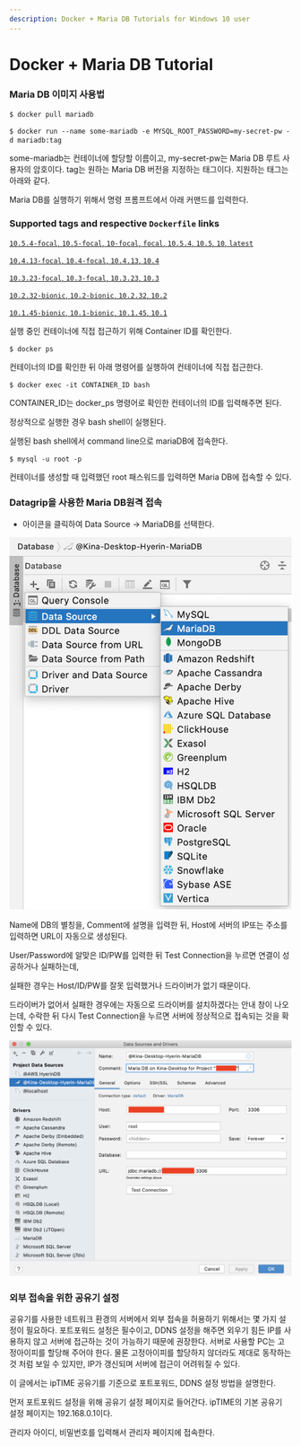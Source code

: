 ```yaml
---
description: Docker + Maria DB Tutorials for Windows 10 user
---
```


# Docker + Maria DB Tutorial

### Maria DB 이미지 사용법

```text
$ docker pull mariadb
```

```text
$ docker run --name some-mariadb -e MYSQL_ROOT_PASSWORD=my-secret-pw -d mariadb:tag
```

some-mariadb는 컨테이너에 할당할 이름이고, my-secret-pw는 Maria DB 루트 사용자의 암호이다. tag는 원하는 Maria DB 버전을 지정하는 태그이다. 지원하는 태그는 아래와 같다.

Maria DB를 실행하기 위해서 명령 프롬프트에서 아래 커맨드를 입력한다.

### Supported tags and respective `Dockerfile` links

[`10.5.4-focal`, `10.5-focal`, `10-focal`, `focal`, `10.5.4`, `10.5`, `10`, `latest`](https://github.com/docker-library/mariadb/blob/8ec795570021bdcf933a60d13b4631912634a5cc/10.5/Dockerfile)

[`10.4.13-focal`, `10.4-focal`, `10.4.13`, `10.4`](https://github.com/docker-library/mariadb/blob/8ec795570021bdcf933a60d13b4631912634a5cc/10.4/Dockerfile)

[`10.3.23-focal`, `10.3-focal`, `10.3.23`, `10.3`](https://github.com/docker-library/mariadb/blob/8ec795570021bdcf933a60d13b4631912634a5cc/10.3/Dockerfile)

[`10.2.32-bionic`, `10.2-bionic`, `10.2.32`, `10.2`](https://github.com/docker-library/mariadb/blob/8ec795570021bdcf933a60d13b4631912634a5cc/10.2/Dockerfile)

[`10.1.45-bionic`, `10.1-bionic`, `10.1.45`, `10.1`](https://github.com/docker-library/mariadb/blob/8ec795570021bdcf933a60d13b4631912634a5cc/10.1/Dockerfile)





실행 중인 컨테이너에 직접 접근하기 위해 Container ID를 확인한다.

```text
$ docker ps
```



컨테이너의 ID를 확인한 뒤 아래 명령어를 실행하여 컨테이너에 직접 접근한다.

```text
$ docker exec -it CONTAINER_ID bash
```

CONTAINER\_ID는 docker\_ps 명령어로 확인한 컨테이너의 ID를 입력해주면 된다.

정상적으로 실행한 경우 bash shell이 실행된다.

실행된 bash shell에서 command line으로 mariaDB에 접속한다.

```text
$ mysql -u root -p
```

 컨테이너를 생성할 때 입력했던 root 패스워드를 입력하면 Maria DB에 접속할 수 있다.

### Datagrip을 사용한 Maria DB원격 접속

+ 아이콘을 클릭하여 Data Source -&gt; MariaDB를 선택한다.

![Datagrip01](https://github.com/kusakina0608/Gitbook/blob/master/.gitbook/assets/datagrip01.png?raw=true)

Name에 DB의 별칭을, Comment에 설명을 입력한 뒤, Host에 서버의 IP또는 주소를 입력하면 URL이 자동으로 생성된다.

User/Password에 알맞은 ID/PW를 입력한 뒤 Test Connection을 누르면 연결이 성공하거나 실패하는데,

실패한 경우는 Host/ID/PW를 잘못 입력했거나 드라이버가 없기 때문이다.

드라이버가 없어서 실패한 경우에는 자동으로 드라이버를 설치하겠다는 안내 창이 나오는데, 수락한 뒤 다시 Test Connection을 누르면 서버에 정상적으로 접속되는 것을 확인할 수 있다.

![Datagrip02](https://github.com/kusakina0608/Gitbook/blob/master/.gitbook/assets/datagrip02.png?raw=true)

### 외부 접속을 위한 공유기 설정

공유기를 사용한 네트워크 환경의 서버에서 외부 접속을 허용하기 위해서는 몇 가지 설정이 필요하다. 포트포워드 설정은 필수이고, DDNS 설정을 해주면 외우기 힘든 IP를 사용하지 않고 서버에 접근하는 것이 가능하기 때문에 권장한다. 서버로 사용할 PC는 고정아이피를 할당해 주어야 한다. 물론 고정아이피를 할당하지 않더라도 제대로 동작하는 것 처럼 보일 수 있지만, IP가 갱신되며 서버에 접근이 어려워질 수 있다.

이 글에서는 ipTIME 공유기를 기준으로 포트포워드, DDNS 설정 방법을 설명한다.

먼저 포트포워드 설정을 위해 공유기 설정 페이지로 들어간다. ipTIME의 기본 공유기 설정 페이지는 192.168.0.1이다.

관리자 아이디, 비밀번호를 입력해서 관리자 페이지에 접속한다.


